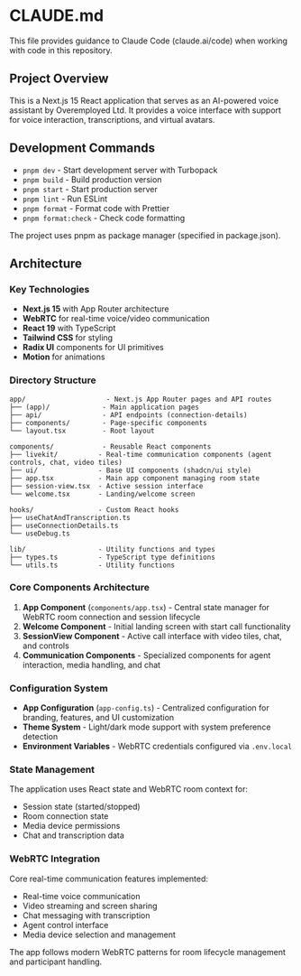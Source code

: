 # CLAUDE.md

This file provides guidance to Claude Code (claude.ai/code) when working with code in this repository.

## Project Overview

This is a Next.js 15 React application that serves as an AI-powered voice assistant by Overemployed Ltd. It provides a voice interface with support for voice interaction, transcriptions, and virtual avatars.

## Development Commands

- `pnpm dev` - Start development server with Turbopack
- `pnpm build` - Build production version
- `pnpm start` - Start production server
- `pnpm lint` - Run ESLint
- `pnpm format` - Format code with Prettier
- `pnpm format:check` - Check code formatting

The project uses pnpm as package manager (specified in package.json).

## Architecture

### Key Technologies
- **Next.js 15** with App Router architecture
- **WebRTC** for real-time voice/video communication
- **React 19** with TypeScript
- **Tailwind CSS** for styling
- **Radix UI** components for UI primitives
- **Motion** for animations

### Directory Structure

```
app/                    - Next.js App Router pages and API routes
├── (app)/             - Main application pages 
├── api/               - API endpoints (connection-details)
├── components/        - Page-specific components
└── layout.tsx         - Root layout

components/            - Reusable React components
├── livekit/          - Real-time communication components (agent controls, chat, video tiles)
├── ui/               - Base UI components (shadcn/ui style)
├── app.tsx           - Main app component managing room state
├── session-view.tsx  - Active session interface
└── welcome.tsx       - Landing/welcome screen

hooks/                - Custom React hooks
├── useChatAndTranscription.ts
├── useConnectionDetails.ts
└── useDebug.ts

lib/                  - Utility functions and types
├── types.ts          - TypeScript type definitions
└── utils.ts          - Utility functions
```

### Core Components Architecture

1. **App Component** (`components/app.tsx`) - Central state manager for WebRTC room connection and session lifecycle
2. **Welcome Component** - Initial landing screen with start call functionality  
3. **SessionView Component** - Active call interface with video tiles, chat, and controls
4. **Communication Components** - Specialized components for agent interaction, media handling, and chat

### Configuration System

- **App Configuration** (`app-config.ts`) - Centralized configuration for branding, features, and UI customization
- **Theme System** - Light/dark mode support with system preference detection
- **Environment Variables** - WebRTC credentials configured via `.env.local`

### State Management

The application uses React state and WebRTC room context for:
- Session state (started/stopped)
- Room connection state
- Media device permissions
- Chat and transcription data

### WebRTC Integration

Core real-time communication features implemented:
- Real-time voice communication
- Video streaming and screen sharing
- Chat messaging with transcription
- Agent control interface
- Media device selection and management

The app follows modern WebRTC patterns for room lifecycle management and participant handling.
